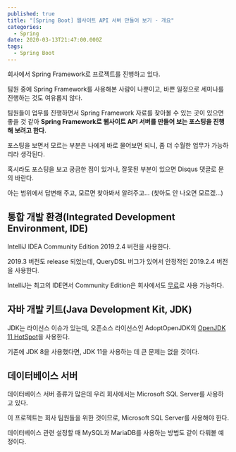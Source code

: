 ```yaml
---
published: true
title: "[Spring Boot] 웹사이트 API 서버 만들어 보기 - 개요"
categories:
  - Spring
date: 2020-03-13T21:47:00.000Z
tags:
  - Spring Boot
---
```


회사에서 Spring Framework로 프로젝트를 진행하고 있다.

팀원 중에 Spring Framework를 사용해본 사람이 나뿐이고, 바쁜 일정으로 세미나를 진행하는 것도 여유롭지 않다.

팀원들이 업무를 진행하면서 Spring Framework 자료를 찾아볼 수 있는 곳이 있으면 좋을 것 같아 **Spring Framework로 웹사이트 API 서버를 만들어 보는 포스팅을 진행해 보려고 한다.**

포스팅을 보면서 모르는 부분은 나에게 바로 물어보면 되니, 좀 더 수월한 업무가 가능하리라 생각된다.

혹시라도 포스팅을 보고 궁금한 점이 있거나, 잘못된 부분이 있으면 Disqus 댓글로 문의 바란다.

아는 범위에서 답변해 주고, 모르면 찾아봐서 알려주고… (찾아도 안 나오면 모르겠…)

## 통합 개발 환경(Integrated Development Environment, IDE)

IntelliJ IDEA Community Edition 2019.2.4 버전을 사용한다.

2019.3 버전도 release 되었는데, QueryDSL 버그가 있어서 안정적인 2019.2.4 버전을 사용한다.

IntelliJ는 최고의 IDE면서 Community Edition은 회사에서도 [무료][IntelliJ 라이선스 나무위키]로 사용 가능하다.

## 자바 개발 키트(Java Development Kit, JDK)

JDK는 라이선스 이슈가 있는데, 오픈소스 라이선스인 AdoptOpenJDK의 [OpenJDK 11 HotSpot]을 사용한다.

기존에 JDK 8을 사용했다면, JDK 11을 사용하는 데 큰 문제는 없을 것이다.

## 데이터베이스 서버

데이터베이스 서버 종류가 많은데 우리 회사에서는 Microsoft SQL Server를 사용하고 있다.

이 프로젝트는 회사 팀원들을 위한 것이므로, Microsoft SQL Server를 사용해야 한다.

데이터베이스 관련 설정할 때 MySQL과 MariaDB를 사용하는 방법도 같이 다뤄볼 예정이다.

[IntelliJ 라이선스 나무위키]: <https://namu.wiki/w/IntelliJ%20IDEA#s-2>

[OpenJDK 11 HotSpot]: <https://adoptopenjdk.net/?variant=openjdk11&jvmVariant=hotspot>